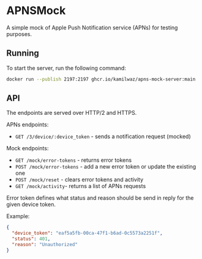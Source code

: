 # APNSMock

A simple mock of Apple Push Notification service (APNs) for testing purposes.

## Running

To start the server, run the following command:

```bash
docker run --publish 2197:2197 ghcr.io/kamilwaz/apns-mock-server:main
```

## API

The endpoints are served over HTTP/2 and HTTPS.

APNs endpoints:

* `GET /3/device/:device_token` - sends a notification request (mocked)

Mock endpoints:

- `GET /mock/error-tokens` - returns error tokens
- `POST /mock/error-tokens` - add a new error token or update the existing one
- `POST /mock/reset` - clears error tokens and activity
- `GET /mock/activity`- returns a list of APNs requests

Error token defines what status and reason should be send in reply for the given device token.

Example:

```json
{
  "device_token": "eaf5a5fb-00ca-47f1-b6ad-0c5573a2251f",
  "status": 401,
  "reason": "Unauthorized"
}
```
